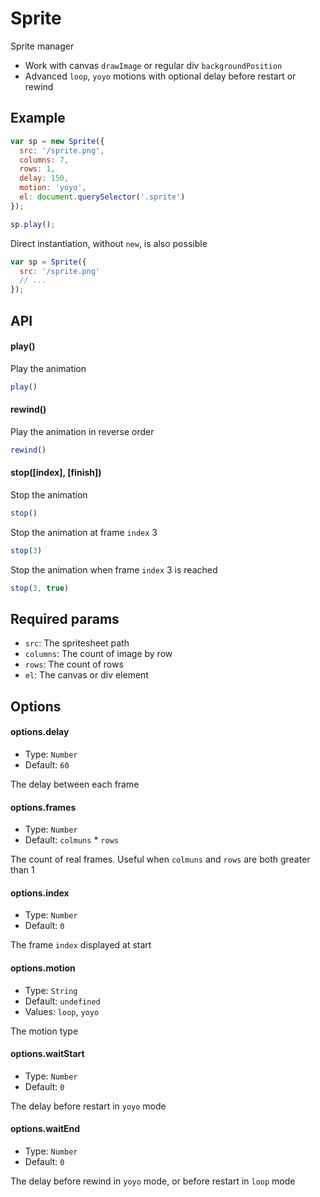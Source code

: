# Sprite

Sprite manager

* Work with canvas `drawImage` or regular div `backgroundPosition`
* Advanced `loop`, `yoyo` motions with optional delay before restart or rewind


## Example

```js
var sp = new Sprite({
  src: '/sprite.png',
  columns: 7,
  rows: 1,
  delay: 150,
  motion: 'yoyo',
  el: document.querySelector('.sprite')
});

sp.play();
```

Direct instantiation, without `new`, is also possible

```js
var sp = Sprite({
  src: '/sprite.png'
  // ...
});
```

## API

#### play()

Play the animation

```js
play()
```

#### rewind()

Play the animation in reverse order

```js
rewind()
```

#### stop([index], [finish])

Stop the animation

```js
stop()
```

Stop the animation at frame `index` 3

```js
stop(3)
```

Stop the animation when frame `index` 3 is reached

```js
stop(3, true)
```

## Required params

* `src`: The spritesheet path
* `columns`: The count of image by row
* `rows`: The count of rows
* `el`: The canvas or div element

## Options

#### options.delay

* Type: `Number`
* Default: `60`

The delay between each frame

#### options.frames

* Type: `Number`
* Default: `colmuns` * `rows`

The count of real frames. Useful when `colmuns` and `rows` are both greater than 1

#### options.index

* Type: `Number`
* Default: `0`

The frame `index` displayed at start

#### options.motion

* Type: `String`
* Default: `undefined`
* Values: `loop`, `yoyo`

The motion type

#### options.waitStart

* Type: `Number`
* Default: `0`

The delay before restart in `yoyo` mode

#### options.waitEnd

* Type: `Number`
* Default: `0`

The delay before rewind in `yoyo` mode, or before restart in `loop` mode
